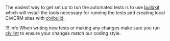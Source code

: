 The easiest way to get set up to run the automated tests is to use [buildkit](/tools/buildkit.md) which will install the tools necessary for running the tests and creating local CiviCRM sites with [civibuild](/tools/civibuild.md).

!!! info
    When writing new tests or making any changes make sure you run [civilint](/tools/civilint.md)
    to ensure your changes match our coding style.
